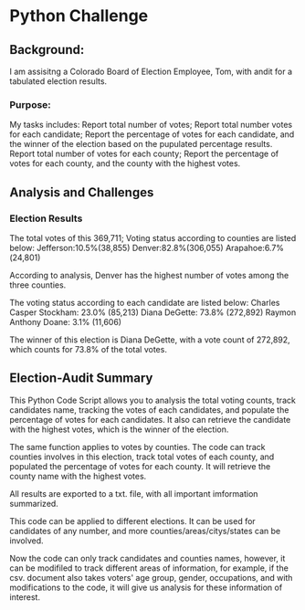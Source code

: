 # Python Challenge

## Background: 
I am assisitng a Colorado Board of Election Employee, Tom, with andit for a tabulated election results. 

### Purpose: 
My tasks includes: 
Report total number of votes;
Report total number votes for each candidate;
Report the percentage of votes for each candidate, and the winner of the election based on the pupulated percentage results. 
Report total number of votes for each county;
Report the percentage of votes for each county, and the county with the highest votes. 


## Analysis and Challenges

### Election Results
 
The total votes of this 369,711;
Voting status according to counties are listed below: 
Jefferson:10.5%(38,855)
Denver:82.8%(306,055)
Arapahoe:6.7%(24,801)

According to analysis, Denver has the highest number of votes among the three counties. 

The voting status according to each candidate are listed below: 
Charles Casper Stockham: 23.0% (85,213)
Diana DeGette: 73.8% (272,892)
Raymon Anthony Doane: 3.1% (11,606)

The winner of this election is Diana DeGette, with a vote count of 272,892, which counts for 73.8% of the total votes. 

## Election-Audit Summary 
This Python Code Script allows you to analysis the total voting counts, track candidates name, tracking the votes of each candidates, and populate the percentage of votes for each candidates. It also can retrieve the candidate with the highest votes, which is the winner of the election. 

The same function applies to votes by counties. The code can track counties involves in this election, track total votes of each county, and populated the percentage of votes for each county. It will retrieve the county name with the highest votes. 

All results are exported to a txt. file, with all important imformation summarized. 

This code can be applied to different elections. It can be used for candidates of any number, and more counties/areas/citys/states can be involved. 

Now the code can only track candidates and counties names, however, it can be modifiled to track different areas of information, for example, if the csv. document also takes voters' age group, gender, occupations, and with modifications to the code, it will give us analysis for these information of interest. 



